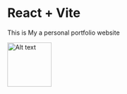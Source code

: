 # React + Vite
This  is My  a personal portfolio website 

<img src="https://blogger.googleusercontent.com/img/b/R29vZ2xl/AVvXsEhc9XFNAHqHRLI0AwE7d3ZmDNWQvSE0PsUlfzg0e_73t0HlwcpC_2UAlgLaFWjfJghvsgk-M1HwjtmMjFPLWMTt07qi9ednrPQ_-EeE3Tf3fdtyqN1obVoLAcwCG1XU70y7vyG1UGEBJNVFxBXKYYG9sInRCh9tWHD4pwgspaXCAIRISZJKk-grwR-0/s1360/screencapture-biplob-portfolio-1c2mvhqxs-biplob-kumars-projects-vercel-app-abouts-2023-12-16-01_27_16.png" alt="Alt text" width="100" title="Optional title">
